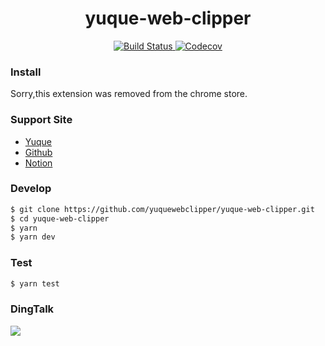 <h1 align="center">yuque-web-clipper</h1>
<p align="center">
    <a href="https://travis-ci.org/yuquewebclipper/yuque-web-clipper">
      <img src="https://img.shields.io/travis/yuquewebclipper/yuque-web-clipper/master.svg?style=flat-square" alt="Build Status">
    </a>
    <a href="https://codecov.io/gh/yuquewebclipper/yuque-web-clipper">
      <img src="https://img.shields.io/codecov/c/github/yuquewebclipper/yuque-web-clipper/master.svg?style=flat-square" alt="Codecov">
    </a>
</p>

### Install

Sorry,this extension was removed from the chrome store.

### Support Site

- [Yuque](https://www.yuque.com)
- [Github](https://github.com)
- [Notion](https://www.notion.so/)

### Develop

```bash
$ git clone https://github.com/yuquewebclipper/yuque-web-clipper.git
$ cd yuque-web-clipper
$ yarn
$ yarn dev
```

### Test

```bash
$ yarn test
```

### DingTalk

![](https://raw.githubusercontent.com/yuquewebclipper/yuque-web-clipper/master/DingTalk.jpeg)
